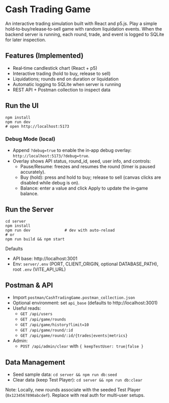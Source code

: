 # Cash Trading Game

An interactive trading simulation built with React and p5.js. Play a simple hold‑to‑buy/release‑to‑sell game with random liquidation events. When the backend server is running, each round, trade, and event is logged to SQLite for later inspection.

## Features (Implemented)
- Real‑time candlestick chart (React + p5)
- Interactive trading (hold to buy, release to sell)
- Liquidations; rounds end on duration or liquidation
- Automatic logging to SQLite when server is running
- REST API + Postman collection to inspect data

## Run the UI
```
npm install
npm run dev
# open http://localhost:5173
```

### Debug Mode (local)
- Append `?debug=true` to enable the in‑app debug overlay: `http://localhost:5173/?debug=true`.
- Overlay shows API status, round_id, seed, user info, and controls:
  - Pause/Resume: freezes and resumes the round (timer is paused accurately).
  - Buy (hold): press and hold to buy; release to sell (canvas clicks are disabled while debug is on).
  - Balance: enter a value and click Apply to update the in‑game balance.

## Run the Server
```
cd server
npm install
npm run dev               # dev with auto‑reload
# or
npm run build && npm start
```

Defaults
- API base: http://localhost:3001
- Env: `server/.env` (PORT, CLIENT_ORIGIN, optional DATABASE_PATH), root `.env` (VITE_API_URL)

## Postman & API
- Import `postman/CashTradingGame.postman_collection.json`
- Optional environment: set `api_base` (defaults to http://localhost:3001)
- Useful reads:
  - `GET /api/users`
  - `GET /api/game/rounds`
  - `GET /api/game/history?limit=10`
  - `GET /api/game/round/:id`
  - `GET /api/game/round/:id/{trades|events|metrics}`
- Admin:
  - `POST /api/admin/clear` with `{ keepTestUser: true|false }`

## Data Management
- Seed sample data: `cd server && npm run db:seed`
- Clear data (keep Test Player): `cd server && npm run db:clear`

Note: Locally, new rounds associate with the seeded Test Player (`0x1234567890abcdef`). Replace with real auth for multi‑user setups.
